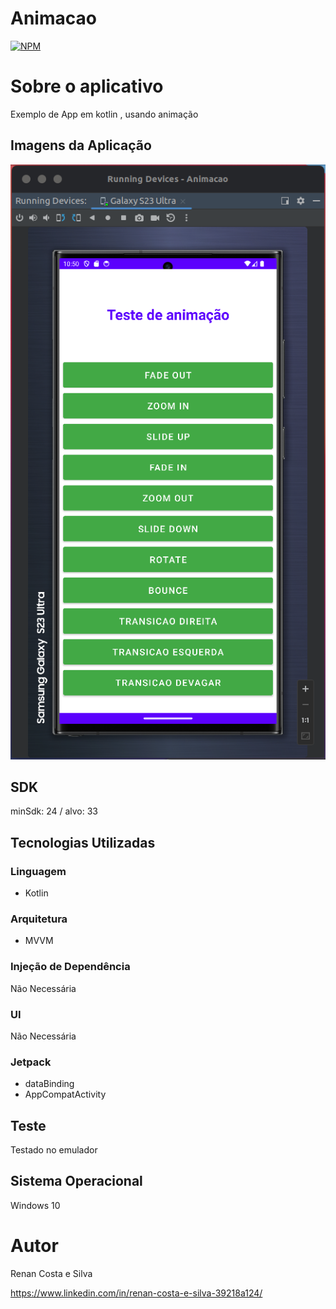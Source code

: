 # Animacao
[![NPM](https://img.shields.io/npm/l/react)](https://github.com/RenanCostaSilva/Camera2/blob/main/LICENSE)


# Sobre o aplicativo
Exemplo de App em kotlin , usando animação 

## Imagens da Aplicação
![mobile 1](https://github.com/RenanCostaSilva/Animacao/blob/master/imagem1.png)

## SDK
minSdk: 24 / alvo: 33

## Tecnologias Utilizadas

### Linguagem
- Kotlin

### Arquitetura
- MVVM

### Injeção de Dependência
Não Necessária

### UI
Não Necessária

### Jetpack
- dataBinding
- AppCompatActivity

## Teste
Testado no emulador

## Sistema Operacional
Windows 10

# Autor
Renan Costa e Silva

https://www.linkedin.com/in/renan-costa-e-silva-39218a124/
